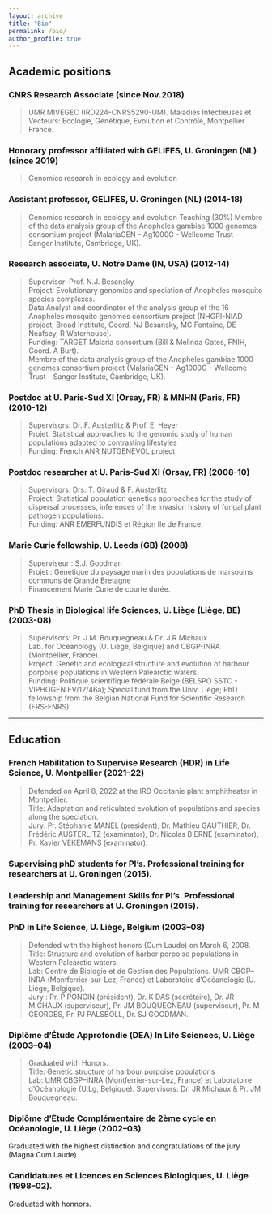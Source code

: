 ```yaml
---
layout: archive
title: "Bio"
permalink: /bio/
author_profile: true
---
```

## Academic positions
### CNRS Research Associate (since Nov.2018)
> UMR MIVEGEC (IRD224-CNRS5290-UM). Maladies Infectieuses et Vecteurs: Ecologie, Génétique, Evolution et Contrôle, Montpellier France.

### Honorary professor affiliated with GELIFES, U. Groningen (NL) (since 2019) 
> Genomics research in ecology and evolution

### Assistant professor, GELIFES, U. Groningen (NL) (2014-18) 
> Genomics research in ecology and evolution
> Teaching (30%)
> Membre of the data analysis group of the Anopheles gambiae 1000 genomes consortium project (MalariaGEN – Ag1000G - Wellcome Trust – Sanger Institute, Cambridge, UK).

### Research associate, U. Notre Dame (IN, USA) (2012-14)
> Supervisor: Prof. N.J. Besansky  
> Project: Evolutionary genomics and speciation of Anopheles mosquito species complexes.  
> Data Analyst and coordinator of the analysis group of the 16 Anopheles mosquito genomes consortium project (NHGRI-NIAD project, Broad Institute, Coord. NJ Besansky, MC Fontaine, DE Neafsey, R Waterhouse).  
> Funding: TARGET Malaria consortium (Bill & Melinda Gates, FNIH, Coord. A Burt).  
> Membre of the data analysis group of the Anopheles gambiae 1000 genomes consortium project (MalariaGEN – Ag1000G - Wellcome Trust – Sanger Institute, Cambridge, UK).  

### Postdoc at U. Paris-Sud XI (Orsay, FR) & MNHN (Paris, FR) (2010-12)
> Supervisors: Dr. F. Austerlitz & Prof. E. Heyer  
> Projet: Statistical approaches to the genomic study of human populations adapted to contrasting lifestyles  
> Funding: French ANR NUTGENEVOL project  

### Postdoc researcher at U. Paris-Sud XI (Orsay, FR) (2008-10)
> Supervisors: Drs. T. Giraud & F. Austerlitz   
> Project: Statistical population genetics approaches for the study of dispersal processes, inferences of the invasion history of fungal plant pathogen populations.   
> Funding: ANR EMERFUNDIS et Région Ile de France.   

### Marie Curie fellowship, U. Leeds (GB) (2008)
> Superviseur : S.J. Goodman  
> Projet : Génétique du paysage marin des populations de marsouins communs de Grande Bretagne  
> Financement Marie Curie de courte durée.  

###  PhD Thesis in Biological life Sciences, U. Liège (Liège, BE) (2003-08)
> Supervisors: Pr. J.M. Bouquegneau & Dr. J.R Michaux  
> Lab. for Océanology (U. Liège, Belgique) and CBGP-INRA (Montpellier, France).  
> Project: Genetic and ecological structure and evolution of harbour porpoise populations in Western Palearctic waters.  
> Funding:  Politique scientifique fédérale Belge (BELSPO SSTC - VIPHOGEN EV/12/46a); Special fund from the Univ. Liège; PhD fellowship from the Belgian National Fund for Scientific Research (FRS-FNRS).  

---

## Education
### French Habilitation to Supervise Research (HDR) in Life Science, U. Montpellier (2021–22)
> Defended on April 8, 2022 at the IRD Occitanie plant amphitheater in Montpellier.  
> Title: Adaptation and reticulated evolution of populations and species along the speciation.  
> Jury: Pr. Stéphanie MANEL (president), Dr. Mathieu GAUTHIER, Dr. Frédéric AUSTERLITZ (examinator), Dr. Nicolas BIERNE (examinator), Pr. Xavier VEKEMANS (examinator).

### Supervising phD students for PI’s. Professional training for researchers at U. Groningen (2015).

### Leadership and Management Skills for PI’s. Professional training for researchers at U. Groningen (2015).

### PhD in Life Science, U. Liège, Belgium (2003–08)
> Defended with the highest honors (Cum Laude) on March 6, 2008.  
> Title: Structure and evolution of harbor porpoise populations in Western Palearctic waters.  
> Lab: Centre de Biologie et de Gestion des Populations. UMR CBGP–INRA (Montferrier-sur-Lez, France) et Laboratoire d’Océanologie (U. Liège, Belgique).  
> Jury : Pr. P PONCIN (président), Dr. K DAS (secrétaire), Dr. JR MICHAUX (superviseur), Pr. JM BOUQUEGNEAU (superviseur), Pr. M GEORGES, Pr. PJ PALSBOLL, Dr. SJ GOODMAN.  

### Diplôme d’Étude Approfondie (DEA) In Life Sciences, U. Liège (2003–04)  
> Graduated with Honors.  
> Title: Genetic structure of harbour porpoise populations  
> Lab: UMR CBGP–INRA (Montferrier-sur-Lez, France) et Laboratoire d’Océanologie (U.Lg, Belgique). 
> Supervisors: Dr. JR Michaux & Pr. JM Bouquegneau.

### Diplôme d’Étude Complémentaire de 2ème cycle en Océanologie, U. Liège (2002–03)
Graduated with the highest distinction and congratulations of the jury (Magna Cum Laude)

### Candidatures et Licences en Sciences Biologiques, U. Liège (1998–02). 
Graduated with honnors.

